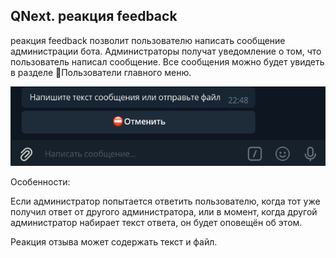 ## QNext. реакция feedback

реакция feedback позволит пользователю написать сообщение администрации бота. Администраторы получат уведомление о том, что пользователь написал сообщение. Все сообщения можно будет увидеть в разделе 👥Пользователи главного меню.


![](./1.png)

Особенности: 

Если администратор попытается ответить пользователю, когда тот уже получил ответ от другого администратора, или в момент, когда другой администратор набирает текст ответа, он будет оповещён об этом.

Реакция отзыва может содержать текст и файл.

